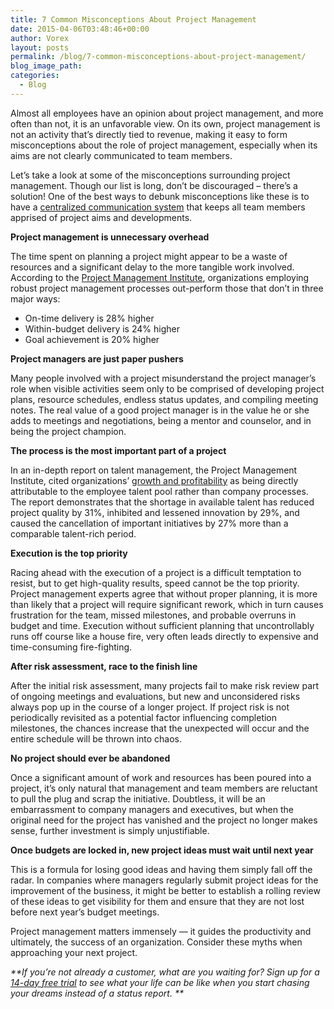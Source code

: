 ```yaml
---
title: 7 Common Misconceptions About Project Management
date: 2015-04-06T03:48:46+00:00
author: Vorex
layout: posts
permalink: /blog/7-common-misconceptions-about-project-management/
blog_image_path:
categories:
  - Blog
---
```

Almost all employees have an opinion about project management, and more often than not, it is an unfavorable view. On its own, project management is not an activity that&#8217;s directly tied to revenue, making it easy to form misconceptions about the role of project management, especially when its aims are not clearly communicated to team members.<!--more-->

Let&#8217;s take a look at some of the misconceptions surrounding project management. Though our list is long, don&#8217;t be discouraged &#8211; there&#8217;s a solution! One of the best ways to debunk misconceptions like these is to have a <a href="http://www.vorex.com/" target="_blank">centralized communication system</a> that keeps all team members apprised of project aims and developments.

**Project management is unnecessary overhead**

The time spent on planning a project might appear to be a waste of resources and a significant delay to the more tangible work involved. According to the <a href="http://www.corporatecomplianceinsights.com/top-five-project-management-myths/" target="_blank">Project Management Institute</a>, organizations employing robust project management processes out-perform those that don&#8217;t in three major ways:

  * On-time delivery is 28% higher
  * Within-budget delivery is 24% higher
  * Goal achievement is 20% higher

**Project managers are just paper pushers**

Many people involved with a project misunderstand the project manager&#8217;s role when visible activities seem only to be comprised of developing project plans, resource schedules, endless status updates, and compiling meeting notes. The real value of a good project manager is in the value he or she adds to meetings and negotiations, being a mentor and counselor, and in being the project champion.

**The process is the most important part of a project**

In an in-depth report on talent management, the Project Management Institute, cited organizations&#8217; <a href="http://www.pmi.org/learning/pm-network/2014/debunking-common-project-myths.aspx#sthash.nha8UZXs.dpbs" target="_blank">growth and profitability</a> as being directly attributable to the employee talent pool rather than company processes. The report demonstrates that the shortage in available talent has reduced project quality by 31%, inhibited and lessened innovation by 29%, and caused the cancellation of important initiatives by 27% more than a comparable talent-rich period.

**Execution is the top priority**

Racing ahead with the execution of a project is a difficult temptation to resist, but to get high-quality results, speed cannot be the top priority. Project management experts agree that without proper planning, it is more than likely that a project will require significant rework, which in turn causes frustration for the team, missed milestones, and probable overruns in budget and time. Execution without sufficient planning that uncontrollably runs off course like a house fire, very often leads directly to expensive and time-consuming fire-fighting.

**After risk assessment, race to the finish line**

After the initial risk assessment, many projects fail to make risk review part of ongoing meetings and evaluations, but new and unconsidered risks always pop up in the course of a longer project. If project risk is not periodically revisited as a potential factor influencing completion milestones, the chances increase that the unexpected will occur and the entire schedule will be thrown into chaos.

**No project should ever be abandoned**

Once a significant amount of work and resources has been poured into a project, it&#8217;s only natural that management and team members are reluctant to pull the plug and scrap the initiative. Doubtless, it will be an embarrassment to company managers and executives, but when the original need for the project has vanished and the project no longer makes sense, further investment is simply unjustifiable.

**Once budgets are locked in, new project ideas must wait until next year**

This is a formula for losing good ideas and having them simply fall off the radar. In companies where managers regularly submit project ideas for the improvement of the business, it might be better to establish a rolling review of these ideas to get visibility for them and ensure that they are not lost before next year&#8217;s budget meetings.

Project management matters immensely &#8212; it guides the productivity and ultimately, the success of an organization. Consider these myths when approaching your next project.

_**If you&#8217;re not already a customer, what are you waiting for? Sign up for a [14-day free trial](http://www.vorex.com/free-trial/) to see what your life can be like when you start chasing your dreams instead of a status report. **_
